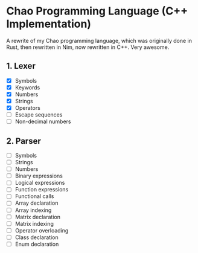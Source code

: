 # Chao Programming Language (C++ Implementation)
A rewrite of my Chao programming language, which was originally done in Rust, then rewritten in Nim, now rewritten in C++. Very awesome.

## 1. Lexer
- [x] Symbols
- [x] Keywords
- [x] Numbers
- [x] Strings
- [x] Operators
- [ ] Escape sequences
- [ ] Non-decimal numbers 

## 2. Parser
- [ ] Symbols
- [ ] Strings
- [ ] Numbers
- [ ] Binary expressions
- [ ] Logical expressions
- [ ] Function expressions
- [ ] Functional calls
- [ ] Array declaration
- [ ] Array indexing
- [ ] Matrix declaration
- [ ] Matrix indexing
- [ ] Operator overloading
- [ ] Class declaration
- [ ] Enum declaration
